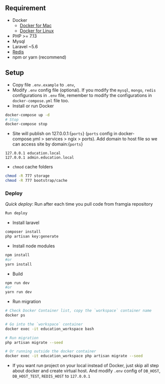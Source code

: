 ## Requirement
- Docker
    - [Docker for Mac](https://docs.docker.com/docker-for-mac/)
    - [Docker for Linux](https://docs.docker.com/engine/installation/linux/ubuntulinux/)
- PHP >= 7.13
- Mysql
- Laravel ~5.6
- [Redis](https://github.com/antirez/redis)
- npm or yarn (recommend)

## Setup
- Copy file `.env.example` to `.env`,
- Modify `.env` config file (optional). If you modify the `mysql`, `mongo`, `redis` configurations in `.env` file, remember to modify the configurations in `docker-compose.yml` file too.
- Install or run Docker
```BASH
docker-compose up -d
# Stop
docker-compose stop
```

- Site will publish on 127.0.0.1:{`ports`} (`ports` config in docker-compose.yml > services > ngix > ports). Add domain to host file so we can access site by domain:{`ports`}
```
127.0.0.1 education.local
127.0.0.1 admin.education.local
```

- `chmod` cache folders
```BASH
chmod -R 777 storage
chmod -R 777 bootstrap/cache
```

### Deploy

*Quick deploy*: Run after each time you pull code from framgia repository
```BASH
Run deploy
```

- Install laravel
```BASH
composer install
php artisan key:generate
```

- Install node modules
```BASH
npm install
#or
yarn install
```

- Build
```BASH
npm run dev
#or
yarn run dev
```

- Run migration
```BASH
# Check Docker Container list, copy the `workspace` container name
docker ps

# Go into the `workspace` container
docker exec -it education_workspace bash

# Run migration
php artisan migrate --seed

# Or running outside the docker container
docker exec -it education_workspace php artisan migrate --seed
```

- If you want run project on your local instead of Docker, just skip all step about docker and create virtual host. And modify `.env` config of `DB_HOST`, `DB_HOST_TEST`, `REDIS_HOST` to `127.0.0.1`
